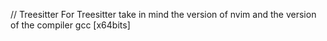 // Treesitter
For Treesitter take in mind the version of nvim and the version of the compiler gcc [x64bits]
